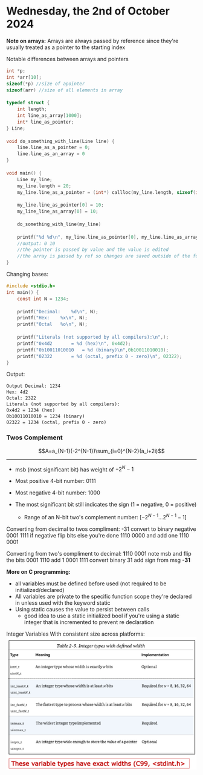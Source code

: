 # Wednesday, the 2nd of October 2024

**Note on arrays:** Arrays are always passed by reference since they're usually treated as a pointer to the starting index

Notable differences between arrays and pointers
```C
int *p;
int *arr[10];
sizeof(*p) //size of apointer
sizeof(arr) //size of all elements in array

typedef struct {
    int length;
    int line_as_array[1000];
    int* line_as_pointer;
} Line;

void do_something_with_line(Line line) {
    line.line_as_a_pointer = 0;
    line.line_as_an_array = 0
}

void main() {
    Line my_line;
    my_line.length = 20;
    my_line.line_as_a_pointer = (int*) callloc(my_line.length, sizeof(int));

    my_line.line_as_pointer[0] = 10;
    my_line_line_as_array[0] = 10;

    do_something_with_line(my_line)

    printf("%d %d\n", my_line.line_as_pointer[0], my_line.line_as_array[0]);
    //output: 0 10
    //the pointer is passed by value and the value is edited
    //the array is passed by ref so changes are saved outside of the function scope
}
```

Changing bases:
```C
#include <stdio.h>
int main() {
    const int N = 1234;

    printf("Decimal:    %d\n", N);
    printf("Hex:    %x\n", N);
    printf("Octal   %o\n", N);
    
    printf("Literals (not supported by all compilers):\n",);
    printf("0x4d2       = %d (hex)\n", 0x4d2);
    printf("0b10011010010   = %d (binary)\n",0b10011010010);
    printf("02322       = %d (octal, prefix 0 - zero)\n", 02322);
}
```
Output:
```
Output Decimal: 1234
Hex: 4d2
Octal: 2322
Literals (not supported by all compilers):
0x4d2 = 1234 (hex)
0b10011010010 = 1234 (binary)
02322 = 1234 (octal, prefix 0 - zero)
```

### Twos Complement
$$A=a_{N-1}(-2^{N-1})\sum_{i=0}^{N-2}(a_i+2i)$$
********
- msb (most significant bit) has weight of $-2^N-1$

- Most positive 4-bit number: 0111
- Most negative 4-bit number: 1000
- The most significant bit still indicates the sign (1 = negative, 0 = positive)
  - Range of an N-bit two's complement number: [$-2^{N-1}...2^{N-1}-1$]

Converting from decimal to twos compliment:
-31
convert to binary
negative 0001 1111
if negative flip bits else you're done
1110 0000
and add one
1110 0001

Converting from two's compliment to decimal:
**1**110 0001
note msb and flip the bits
0001 1110
add 1
0001 1111
convert binary 
31
add sign from msg
**-31**


**More on C programming:**
- all variables must be defined before used (not required to be initialized/declared)
- All variables are private to the specific function scope they're declared in unless used with the keyword static
- Using static causes the value to persist between calls
    - good idea to use a static initialized bool if you're using a static integer that is incremented to prevent re declaration

Integer Variables With consistent size across platforms:
![table of standardized integer types](image.png)